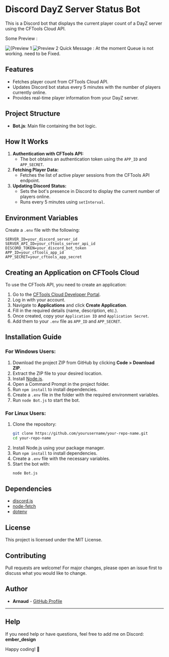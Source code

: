 # Discord DayZ Server Status Bot

This is a Discord bot that displays the current player count of a DayZ server using the CFTools Cloud API.

Some Preview : 

![{Preview 1](https://github.com/user-attachments/assets/832524f6-433d-4ddc-8c64-f82b832780e3)
![Preview 2](https://github.com/user-attachments/assets/aff811b7-700b-4ccc-8319-13fc18ca3c66)
Quick Message : At the moment Queue is not working. need to be Fixed.


## Features
- Fetches player count from CFTools Cloud API.
- Updates Discord bot status every 5 minutes with the number of players currently online.
- Provides real-time player information from your DayZ server.

## Project Structure
- **Bot.js**: Main file containing the bot logic.

## How It Works
1. **Authentication with CFTools API:**
   - The bot obtains an authentication token using the `APP_ID` and `APP_SECRET`.
2. **Fetching Player Data:**
   - Fetches the list of active player sessions from the CFTools API endpoint.
3. **Updating Discord Status:**
   - Sets the bot's presence in Discord to display the current number of players online.
   - Runs every 5 minutes using `setInterval`.

## Environment Variables
Create a `.env` file with the following:
```env
SERVER_ID=your_discord_server_id
SERVER_API_ID=your_cftools_server_api_id
DISCORD_TOKEN=your_discord_bot_token
APP_ID=your_cftools_app_id
APP_SECRET=your_cftools_app_secret
```

## Creating an Application on CFTools Cloud
To use the CFTools API, you need to create an application:
1. Go to the [CFTools Cloud Developer Portal](https://data.cftools.cloud/developer).
2. Log in with your account.
3. Navigate to **Applications** and click **Create Application**.
4. Fill in the required details (name, description, etc.).
5. Once created, copy your `Application ID` and `Application Secret`.
6. Add them to your `.env` file as `APP_ID` and `APP_SECRET`.

## Installation Guide
### For Windows Users:
1. Download the project ZIP from GitHub by clicking **Code > Download ZIP**.
2. Extract the ZIP file to your desired location.
3. Install [Node.js](https://nodejs.org/).
4. Open a Command Prompt in the project folder.
5. Run `npm install` to install dependencies.
6. Create a `.env` file in the folder with the required environment variables.
7. Run `node Bot.js` to start the bot.

### For Linux Users:
1. Clone the repository:
   ```bash
   git clone https://github.com/yourusername/your-repo-name.git
   cd your-repo-name
   ```
2. Install Node.js using your package manager.
3. Run `npm install` to install dependencies.
4. Create a `.env` file with the necessary variables.
5. Start the bot with:
   ```bash
   node Bot.js
   ```

## Dependencies
- [discord.js](https://discord.js.org/)
- [node-fetch](https://www.npmjs.com/package/node-fetch)
- [dotenv](https://www.npmjs.com/package/dotenv)

## License
This project is licensed under the MIT License.

## Contributing
Pull requests are welcome! For major changes, please open an issue first to discuss what you would like to change.

## Author
- **Arnaud** - [GitHub Profile](https://github.com/yourusername)

---

## Help
If you need help or have questions, feel free to add me on Discord: **ember_design**

Happy coding! 🚀

